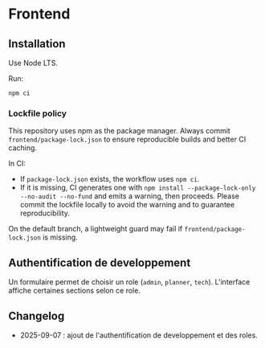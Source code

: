 # Frontend

## Installation

Use Node LTS.

Run:

```
npm ci
```

### Lockfile policy
This repository uses npm as the package manager. Always commit `frontend/package-lock.json` to ensure reproducible builds and better CI caching.

In CI:
- If `package-lock.json` exists, the workflow uses `npm ci`.
- If it is missing, CI generates one with `npm install --package-lock-only --no-audit --no-fund` and emits a warning, then proceeds. Please commit the lockfile locally to avoid the warning and to guarantee reproducibility.

On the default branch, a lightweight guard may fail if `frontend/package-lock.json` is missing.

## Authentification de developpement
Un formulaire permet de choisir un role (`admin`, `planner`, `tech`). L'interface affiche certaines sections selon ce role.

## Changelog
- 2025-09-07 : ajout de l'authentification de developpement et des roles.
